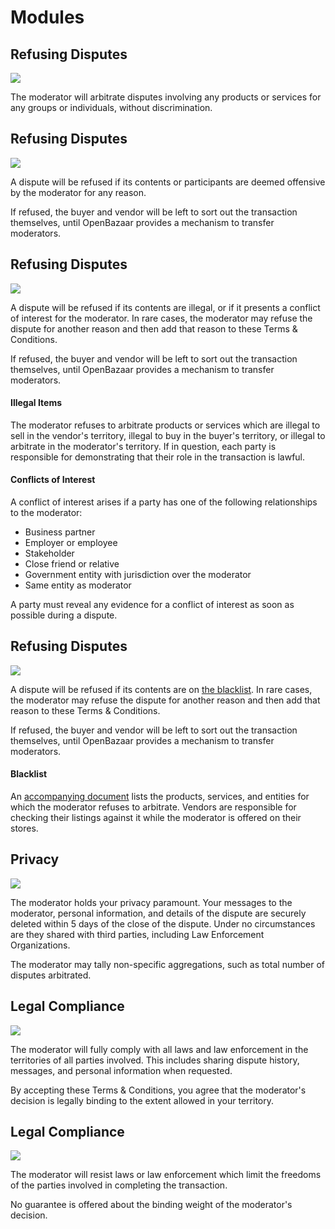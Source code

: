 # Modules

## Refusing Disputes

<a id="refuses-nothing"></a> [![](https://img.shields.io/badge/refuses-nothing-lightgrey.svg)](#refuses-nothing)

The moderator will arbitrate disputes involving any products or services for any groups or individuals, without discrimination.

## Refusing Disputes

<a id="refuses-offensive-items"></a> [![](https://img.shields.io/badge/refuses-offensive%20items-lightgrey.svg)](#refuses-offensive-items)

A dispute will be refused if its contents or participants are deemed offensive by the moderator for any reason.

If refused, the buyer and vendor will be left to sort out the transaction themselves, until OpenBazaar provides a mechanism to transfer moderators.

## Refusing Disputes

<a id="refuses-illegal-items-and-conflicts-of-interest"></a> [![](https://img.shields.io/badge/refuses-illegal%20items%20%26%20conflicts%20of%20interest-lightgrey.svg)](#refuses-illegal-items-and-conflicts-of-interest)

A dispute will be refused if its contents are illegal, or if it presents a conflict of interest for the moderator. In rare cases, the moderator may refuse the dispute for another reason and then add that reason to these Terms & Conditions.

If refused, the buyer and vendor will be left to sort out the transaction themselves, until OpenBazaar provides a mechanism to transfer moderators.

#### Illegal Items

The moderator refuses to arbitrate products or services which are illegal to sell in the vendor's territory, illegal to buy in the buyer's territory, or illegal to arbitrate in the moderator's territory. If in question, each party is responsible for demonstrating that their role in the transaction is lawful.

#### Conflicts of Interest

A conflict of interest arises if a party has one of the following relationships to the moderator:

- Business partner
- Employer or employee
- Stakeholder
- Close friend or relative
- Government entity with jurisdiction over the moderator
- Same entity as moderator

A party must reveal any evidence for a conflict of interest as soon as possible during a dispute.

## Refusing Disputes

<a id="refuses-blacklisted-items"></a> [![](https://img.shields.io/badge/refuses-blacklisted%20items-lightgrey.svg)](#refuses-blacklisted-items)

A dispute will be refused if its contents are on [the blacklist](/blacklist.md). In rare cases, the moderator may refuse the dispute for another reason and then add that reason to these Terms & Conditions.

If refused, the buyer and vendor will be left to sort out the transaction themselves, until OpenBazaar provides a mechanism to transfer moderators.

#### Blacklist

An [accompanying document](/blacklist.md) lists the products, services, and entities for which the moderator refuses to arbitrate. Vendors are responsible for checking their listings against it while the moderator is offered on their stores.

## Privacy

<a id="keeps-no-records"></a>
[![](https://img.shields.io/badge/privacy-keeps%20no%20records-lightgrey.svg)](#keeps-no-records)

The moderator holds your privacy paramount. Your messages to the moderator, personal information, and details of the dispute are securely deleted within 5 days of the close of the dispute. Under no circumstances are they shared with third parties, including Law Enforcement Organizations.

The moderator may tally non-specific aggregations, such as total number of disputes arbitrated.

## Legal Compliance

<a id="complies-fully-legally-binding"></a>
[![](https://img.shields.io/badge/laws-complies%20fully,%20legally%20binding-lightgrey.svg)](#complies-fully-legally-binding)

The moderator will fully comply with all laws and law enforcement in the territories of all parties involved. This includes sharing dispute history, messages, and personal information when requested.

By accepting these Terms & Conditions, you agree that the moderator's decision is legally binding to the extent allowed in your territory.

## Legal Compliance

<a id="no-compliance"></a>
[![](https://img.shields.io/badge/laws-no%20compliance-lightgrey.svg)](#no-compliance)

The moderator will resist laws or law enforcement which limit the freedoms of the parties involved in completing the transaction.

No guarantee is offered about the binding weight of the moderator's decision.
